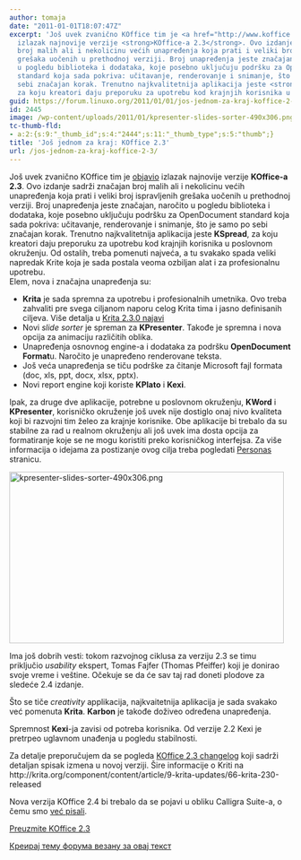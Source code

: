 ```yaml
---
author: tomaja
date: "2011-01-01T18:07:47Z"
excerpt: 'Još uvek zvanično KOffice tim je <a href="http://www.koffice.org/news/koffice-2-3-0-released/">objavio</a>
  izlazak najnovije verzije <strong>KOffice-a 2.3</strong>. Ovo izdanje sadrži značajan
  broj malih ali i nekolicinu većih unapređenja koja prati i veliki broj ispravljenih
  grešaka uočenih u prethodnoj verziji. Broj unapređenja jeste značajan, naročito
  u pogledu biblioteka i dodataka, koje posebno uključuju podršku za OpenDocument
  standard koja sada pokriva: učitavanje, renderovanje i snimanje, što je samo po
  sebi značajan korak. Trenutno najkvalitetnija aplikacija jeste <strong>KSpread</strong>,
  za koju kreatori daju preporuku za upotrebu kod krajnjih korisnika u poslovnom okruženju.'
guid: https://forum.linuxo.org/2011/01/01/jos-jednom-za-kraj-koffice-2-3/
id: 2445
image: /wp-content/uploads/2011/01/kpresenter-slides-sorter-490x306.png
tc-thumb-fld:
- a:2:{s:9:"_thumb_id";s:4:"2444";s:11:"_thumb_type";s:5:"thumb";}
title: 'Još jednom za kraj: KOffice 2.3'
url: /jos-jednom-za-kraj-koffice-2-3/
---
```

Još uvek zvanično KOffice tim je [objavio](http://www.koffice.org/news/koffice-2-3-0-released/) izlazak najnovije verzije **KOffice-a 2.3**. Ovo izdanje sadrži značajan broj malih ali i nekolicinu većih unapređenja koja prati i veliki broj ispravljenih grešaka uočenih u prethodnoj verziji. Broj unapređenja jeste značajan, naročito u pogledu biblioteka i dodataka, koje posebno uključuju podršku za OpenDocument standard koja sada pokriva: učitavanje, renderovanje i snimanje, što je samo po sebi značajan korak. Trenutno najkvalitetnija aplikacija jeste **KSpread**, za koju kreatori daju preporuku za upotrebu kod krajnjih korisnika u poslovnom okruženju. Od ostalih, treba pomenuti najveća, a tu svakako spada veliki napredak Krite koja je sada postala veoma ozbiljan alat i za profesionalnu upotrebu.  
Elem, nova i značajna unapređenja su:

<ul class="star-list">
  <li>
    <strong>Krita</strong> je sada spremna za upotrebu i profesionalnih umetnika. Ovo treba zahvaliti pre svega ciljanom naporu celog Krita tima i jasno definisanih ciljeva. Više detalja u <a href="http://krita.org/component/content/article/9-krita-updates/66-krita-230-released">Krita 2.3.0 najavi</a>
  </li>
  <li>
    Novi <em>slide sorter</em> je spreman za <strong>KPresenter</strong>. Takođe je spremna i nova opcija za animaciju različitih oblika.
  </li>
  <li>
    Unapređenja osnovnog engine-a i dodataka za podršku <strong>OpenDocument Format</strong>u. Naročito je unapređeno renderovane teksta.
  </li>
  <li>
    Još veća unapređenja se tiču podrške za čitanje Microsoft fajl formata (doc, xls, ppt, docx, xlsx, pptx).
  </li>
  <li>
    Novi report engine koji koriste <strong>KPlato</strong> i <strong>Kexi</strong>.
  </li>
</ul>

Ipak, za druge dve aplikacije, potrebne u poslovnom okruženju, **KWord** i **KPresenter**, korisničko okruženje još uvek nije dostiglo onaj nivo kvaliteta koji bi razvojni tim želeo za krajnje korisnike. Obe aplikacije bi trebalo da su stabilne za rad u realnom okruženju ali još uvek ima dosta opcija za formatiranje koje se ne mogu koristiti preko korisničkog interfejsa. Za više informacija o idejama za postizanje ovog cilja treba pogledati [Personas](http://wiki.koffice.org/index.php?title=KWord/EndUserReady/Personas) stranicu.

<img class=" size-full wp-image-2444" src="https://linuxo.org/wp-content/uploads/2011/01/kpresenter-slides-sorter-490x306.png" width="490" height="306" alt="kpresenter-slides-sorter-490x306.png" srcset="https://linuxo.org/wp-content/uploads/2011/01/kpresenter-slides-sorter-490x306.png 490w, https://linuxo.org/wp-content/uploads/2011/01/kpresenter-slides-sorter-490x306-300x187.png 300w" sizes="(max-width: 490px) 100vw, 490px" /> 

Ima još dobrih vesti: tokom razvojnog ciklusa za verziju 2.3 se timu priključio _usability_ ekspert, Tomas Fajfer (Thomas Pfeiffer) koji je donirao svoje vreme i veštine. Očekuje se da će sav taj rad doneti plodove za sledeće 2.4 izdanje.

Što se tiče _creativity_ applikacija, najkvaitetnija aplikacija je sada svakako već pomenuta **Krita**. **Karbon** je takođe doživeo određena unapređenja.

Spremnost **Kexi**-ja zavisi od potreba korisnika. Od verzije 2.2 Kexi je pretrpeo uglavnom unađenja u pogledu stabilnosti. 

<div class="info-box">
  Za detalje preporučujem da se pogleda <a href="http://www.koffice.org/changelogs/koffice-2-3-0-changelog/">KOffice 2.3 changelog</a> koji sadrži detaljan spisak izmena u novoj verziji. Šire informacije o Kriti na http://krita.org/component/content/article/9-krita-updates/66-krita-230-released
</div>

Nova verzija KOffice 2.4 bi trebalo da se pojavi u obliku Calligra Suite-a, o čemu smo [već pisali](http://linuxo.org/content/koffice-postaje-calligra-suite).

<p class="download">
  <a href="http://www.koffice.org/download/">Preuzmite KOffice 2.3</a>
</p>

[Креирај тему форума везану за овај текст](https://linuxo.org/nova-tema-na-forumu/?se_pid=2445)
